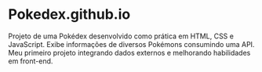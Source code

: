 # Pokedex.github.io
Projeto de uma Pokédex desenvolvido como prática em HTML, CSS e JavaScript. Exibe informações de diversos Pokémons consumindo uma API. Meu primeiro projeto integrando dados externos e melhorando habilidades em front-end.

